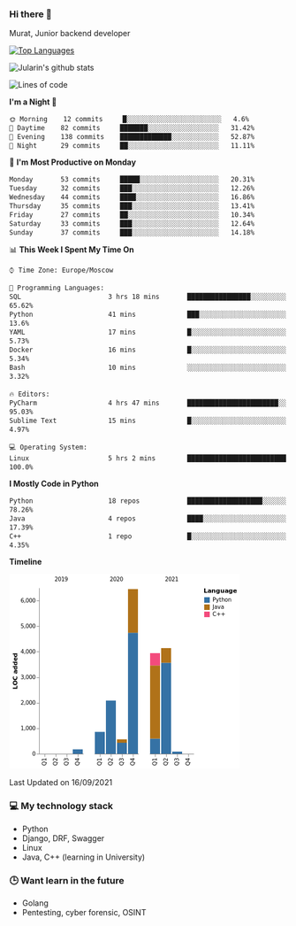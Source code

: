 ### Hi there 👋

Murat, Junior backend developer

[![Top Languages](https://github-readme-stats.vercel.app/api/top-langs/?username=Jularin&layout=compact)]()

![Jularin's github stats](https://github-readme-stats.vercel.app/api?username=Jularin&show_icons=true&include_all_commits=true&count_private=true)

<!--START_SECTION:waka-->
![Lines of code](https://img.shields.io/badge/From%20Hello%20World%20I%27ve%20Written-18304%20lines%20of%20code-blue)

**I'm a Night 🦉** 

```text
🌞 Morning    12 commits     █░░░░░░░░░░░░░░░░░░░░░░░░   4.6% 
🌆 Daytime    82 commits     ███████░░░░░░░░░░░░░░░░░░   31.42% 
🌃 Evening    138 commits    █████████████░░░░░░░░░░░░   52.87% 
🌙 Night      29 commits     ██░░░░░░░░░░░░░░░░░░░░░░░   11.11%

```
📅 **I'm Most Productive on Monday** 

```text
Monday       53 commits     █████░░░░░░░░░░░░░░░░░░░░   20.31% 
Tuesday      32 commits     ███░░░░░░░░░░░░░░░░░░░░░░   12.26% 
Wednesday    44 commits     ████░░░░░░░░░░░░░░░░░░░░░   16.86% 
Thursday     35 commits     ███░░░░░░░░░░░░░░░░░░░░░░   13.41% 
Friday       27 commits     ██░░░░░░░░░░░░░░░░░░░░░░░   10.34% 
Saturday     33 commits     ███░░░░░░░░░░░░░░░░░░░░░░   12.64% 
Sunday       37 commits     ███░░░░░░░░░░░░░░░░░░░░░░   14.18%

```


📊 **This Week I Spent My Time On** 

```text
⌚︎ Time Zone: Europe/Moscow

💬 Programming Languages: 
SQL                      3 hrs 18 mins       ████████████████░░░░░░░░░   65.62% 
Python                   41 mins             ███░░░░░░░░░░░░░░░░░░░░░░   13.6% 
YAML                     17 mins             █░░░░░░░░░░░░░░░░░░░░░░░░   5.73% 
Docker                   16 mins             █░░░░░░░░░░░░░░░░░░░░░░░░   5.34% 
Bash                     10 mins             ░░░░░░░░░░░░░░░░░░░░░░░░░   3.32%

🔥 Editors: 
PyCharm                  4 hrs 47 mins       ███████████████████████░░   95.03% 
Sublime Text             15 mins             █░░░░░░░░░░░░░░░░░░░░░░░░   4.97%

💻 Operating System: 
Linux                    5 hrs 2 mins        █████████████████████████   100.0%

```

**I Mostly Code in Python** 

```text
Python                   18 repos            ███████████████████░░░░░░   78.26% 
Java                     4 repos             ████░░░░░░░░░░░░░░░░░░░░░   17.39% 
C++                      1 repo              █░░░░░░░░░░░░░░░░░░░░░░░░   4.35%

```


**Timeline**

![Chart not found](https://raw.githubusercontent.com/Jularin/Jularin/main/charts/bar_graph.png) 


 Last Updated on 16/09/2021
<!--END_SECTION:waka-->

### 💻 My technology stack
 - Python
 - Django, DRF, Swagger
 - Linux 
 - Java, C++ (learning in University)

### 🕒 Want learn in the future
 - Golang
 - Pentesting, cyber forensic, OSINT

